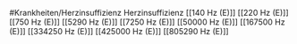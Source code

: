 #Krankheiten/Herzinsuffizienz
Herzinsuffizienz
[[140 Hz (E)]]
[[220 Hz (E)]]
[[750 Hz (E)]]
[[5290 Hz (E)]]
[[7250 Hz (E)]]
[[50000 Hz (E)]]
[[167500 Hz (E)]]
[[334250 Hz (E)]]
[[425000 Hz (E)]]
[[805290 Hz (E)]]